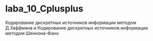 # laba_10_Cplusplus
Кодирование дискретных источников информации методом Д.Хаффмана и Кодирование дискретных источников информации методом Шеннона-Фано

